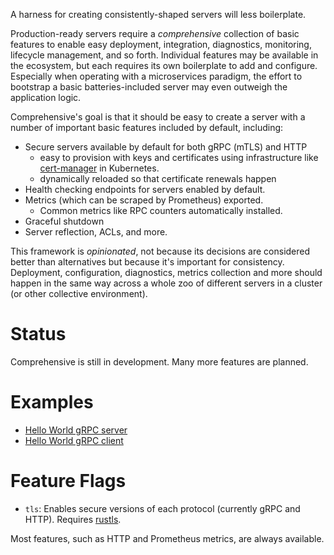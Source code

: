 <!-- cargo-rdme start -->

A harness for creating consistently-shaped servers will less boilerplate.

Production-ready servers require a *comprehensive* collection of basic
features to enable easy deployment, integration, diagnostics, monitoring,
lifecycle management, and so forth. Individual features may be available
in the ecosystem, but each requires its own boilerplate to add and
configure. Especially when operating with a microservices paradigm, the
effort to bootstrap a basic batteries-included server may even outweigh
the application logic.

Comprehensive's goal is that it should be easy to create a server with
a number of important basic features included by default, including:

* Secure servers available by default for both gRPC (mTLS) and HTTP
  * easy to provision with keys and certificates using infrastructure
    like [cert-manager](https://cert-manager.io/) in Kubernetes.
  * dynamically reloaded so that certificate renewals happen
* Health checking endpoints for servers enabled by default.
* Metrics (which can be scraped by Prometheus) exported.
  * Common metrics like RPC counters automatically installed.
* Graceful shutdown
* Server reflection, ACLs, and more.

This framework is *opinionated*, not because its decisions are considered
better than alternatives but because it's important for consistency.
Deployment, configuration, diagnostics, metrics collection and more
should happen in the same way across a whole zoo of different servers in
a cluster (or other collective environment).

# Status

Comprehensive is still in development. Many more features are planned.

# Examples

- [Hello World gRPC server]
- [Hello World gRPC client]

# Feature Flags

- `tls`: Enables secure versions of each protocol (currently gRPC and HTTP).
  Requires [rustls](https://crates.io/crates/rustls).

Most features, such as HTTP and Prometheus metrics, are always available.

[Hello World gRPC server]: https://github.com/vandry/comprehensive/blob/master/examples/src/helloworld-grpc-server.rs
[Hello World gRPC client]: https://github.com/vandry/comprehensive/blob/master/examples/src/helloworld-grpc-client.rs

<!-- cargo-rdme end -->
